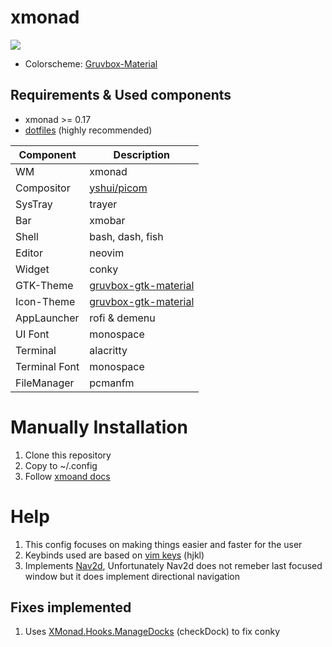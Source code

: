 # xmonad
![](https://github.com/etherrorcode404/xmonad/blob/master/images/screenshot1.png)

- Colorscheme: [Gruvbox-Material](https://github.com/sainnhe/gruvbox-material)

## Requirements & Used components
- xmonad >= 0.17
- [dotfiles](https://github.com/etherrorcode404/dotfiles) (highly recommended)

Component | Description
------------- | -------------
WM | xmonad
Compositor | [yshui/picom](https://github.com/yshui/picom)
SysTray | trayer
Bar | xmobar
Shell | bash, dash, fish
Editor | neovim
Widget | conky
GTK-Theme | [gruvbox-gtk-material](https://github.com/etherrorcode404/gruvbox-material-gtk)
Icon-Theme | [gruvbox-gtk-material](https://github.com/etherrorcode404/gruvbox-material-gtk) 
AppLauncher | rofi & demenu
UI Font | monospace
Terminal | alacritty
Terminal Font | monospace
FileManager | pcmanfm

# Manually Installation

1. Clone this repository
2. Copy to ~/.config
3. Follow [xmoand docs](https://xmonad.org/INSTALL.html)

# Help

1. This config focuses on making things easier and faster for the user
2. Keybinds used are based on [vim keys](https://neovim.io/) (hjkl)
3. Implements [Nav2d](https://hackage.haskell.org/package/xmonad-contrib-0.17.0/docs/XMonad-Actions-Navigation2D.html), Unfortunately Nav2d does not 
remeber last focused window but it does implement directional navigation

## Fixes implemented

1. Uses [XMonad.Hooks.ManageDocks](https://hackage.haskell.org/package/xmonad-contrib-0.17.0/docs/XMonad-Hooks-ManageDocks.html) (checkDock) to fix conky
